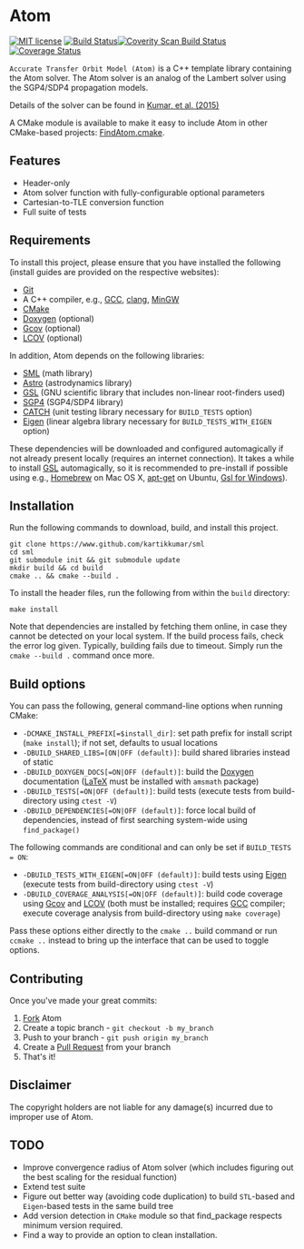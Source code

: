 Atom
===

[![MIT license](http://img.shields.io/badge/license-MIT-brightgreen.svg)](http://opensource.org/licenses/MIT) [![Build Status](https://travis-ci.org/kartikkumar/atom.svg?branch=master)](https://travis-ci.org/kartikkumar/atom)[![Coverity Scan Build Status](https://scan.coverity.com/projects/3698/badge.svg)](https://scan.coverity.com/projects/3698) [![Coverage Status](https://coveralls.io/repos/kartikkumar/atom/badge.png)](https://coveralls.io/r/kartikkumar/atom)

`Accurate Transfer Orbit Model (Atom)` is a C++ template library containing the Atom solver. The Atom solver is an analog of the Lambert solver using the SGP4/SDP4 propagation models.

Details of the solver can be found in [Kumar, et al. (2015)](#temp)

A CMake module is available to make it easy to include Atom in other CMake-based projects: [FindAtom.cmake](https://github.com/kartikkumar/cmake-modules/Modules/FindAtom.cmake).

Features
------

  - Header-only
  - Atom solver function with fully-configurable optional parameters
  - Cartesian-to-TLE conversion function
  - Full suite of tests

Requirements
------

To install this project, please ensure that you have installed the following (install guides are provided on the respective websites):

  - [Git](http://git-scm.com)
  - A C++ compiler, e.g., [GCC](https://gcc.gnu.org/), [clang](http://clang.llvm.org/), [MinGW](http://www.mingw.org/)
  - [CMake](http://www.cmake.org)
  - [Doxygen](http://www.doxygen.org "Doxygen homepage") (optional)
  - [Gcov](https://gcc.gnu.org/onlinedocs/gcc/Gcov.html) (optional)
  - [LCOV](http://ltp.sourceforge.net/coverage/lcov.php) (optional)

In addition, Atom depends on the following libraries:

  - [SML](https://www.github.com/kartikkumar/sml) (math library)
  - [Astro](https://www.github.com/kartikkumar/astro) (astrodynamics library)
  - [GSL](http://www.gnu.org/software/gsl) (GNU scientific library that includes non-linear root-finders used)
  - [SGP4](https://www.github.com/kartikkumar/sgp4deorbit) (SGP4/SDP4 library)
  - [CATCH](https://www.github.com/philsquared/Catch) (unit testing library necessary for `BUILD_TESTS` option)
  - [Eigen](http://eigen.tuxfamily.org/) (linear algebra library necessary for `BUILD_TESTS_WITH_EIGEN` option)

These dependencies will be downloaded and configured automagically if not already present locally (requires an internet connection). It takes a while to install [GSL](http://www.gnu.org/software/gsl) automagically, so it is recommended to pre-install if possible using e.g., [Homebrew](http://brewformulas.org/Gsl) on Mac OS X, [apt-get](http://askubuntu.com/questions/490465/install-gnu-scientific-library-gsl-on-ubuntu-14-04-via-terminal) on Ubuntu, [Gsl for Windows](http://gnuwin32.sourceforge.net/packages/gsl.htm)).

Installation
------

Run the following commands to download, build, and install this project.

    git clone https://www.github.com/kartikkumar/sml
    cd sml
    git submodule init && git submodule update
    mkdir build && cd build
    cmake .. && cmake --build .

To install the header files, run the following from within the `build` directory:

    make install

Note that dependencies are installed by fetching them online, in case they cannot be detected on your local system. If the build process fails, check the error log given. Typically, building fails due to timeout. Simply run the `cmake --build .` command once more.

Build options
-------------

You can pass the following, general command-line options when running CMake:

  - `-DCMAKE_INSTALL_PREFIX[=$install_dir]`: set path prefix for install script (`make install`); if not set, defaults to usual locations
  - `-DBUILD_SHARED_LIBS=[ON|OFF (default)]`: build shared libraries instead of static
  - `-DBUILD_DOXYGEN_DOCS[=ON|OFF (default)]`: build the [Doxygen](http://www.doxygen.org "Doxygen homepage") documentation ([LaTeX](http://www.latex-project.org/) must be installed with `amsmath` package)
  - `-DBUILD_TESTS[=ON|OFF (default)]`: build tests (execute tests from build-directory using `ctest -V`)
  - `-DBUILD_DEPENDENCIES[=ON|OFF (default)]`: force local build of dependencies, instead of first searching system-wide using `find_package()`

The following commands are conditional and can only be set if `BUILD_TESTS = ON`:

  - `-DBUILD_TESTS_WITH_EIGEN[=ON|OFF (default)]`: build tests using [Eigen](http://eigen.tuxfamily.org/) (execute tests from build-directory using `ctest -V`)
  - `-DBUILD_COVERAGE_ANALYSIS[=ON|OFF (default)]`: build code coverage using [Gcov](https://gcc.gnu.org/onlinedocs/gcc/Gcov.html) and [LCOV](http://ltp.sourceforge.net/coverage/lcov.php) (both must be installed; requires [GCC](https://gcc.gnu.org/) compiler; execute coverage analysis from build-directory using `make coverage`)

Pass these options either directly to the `cmake ..` build command or run `ccmake ..` instead to bring up the interface that can be used to toggle options.

Contributing
------------

Once you've made your great commits:

1. [Fork](https://github.com/kartikkumar/atom/fork) Atom
2. Create a topic branch - `git checkout -b my_branch`
3. Push to your branch - `git push origin my_branch`
4. Create a [Pull Request](http://help.github.com/pull-requests/) from your branch
5. That's it!

Disclaimer
------

The copyright holders are not liable for any damage(s) incurred due to improper use of Atom.

TODO
------

  - Improve convergence radius of Atom solver (which includes figuring out the best scaling for the residual function)
  - Extend test suite
  - Figure out better way (avoiding code duplication) to build `STL`-based and `Eigen`-based tests in the same build tree
  - Add version detection in `CMake` module so that find_package respects minimum version required.
  - Find a way to provide an option to clean installation.
